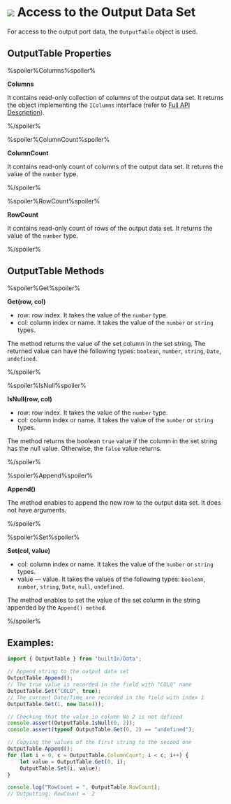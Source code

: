 # ![](../../../images/icons/components/javascript_default.svg) Access to the Output Data Set

For access to the output port data, the `OutputTable` object is used.

## OutputTable Properties

%spoiler%Columns%spoiler%

**Columns**

It contains read-only collection of columns of the output data set. It returns the object implementing the `IColumns` interface (refer to [Full API Description](./api-description.md)).

%/spoiler%

%spoiler%ColumnCount%spoiler%

**ColumnCount**

It contains read-only count of columns of the output data set.  It returns the value of the `number` type.

%/spoiler%

%spoiler%RowCount%spoiler%

**RowCount**

It contains read-only count of rows of the output data set.  It returns the value of the `number` type.

%/spoiler%

## OutputTable Methods

%spoiler%Get%spoiler%

**Get(row, col)**

- row: row index. It takes the value of the `number` type.
- col: column index or name. It takes the value of the `number` or `string` types.

The method returns the value of the set column in the set string. The returned value can have the following types: `boolean`, `number`, `string`, `Date`, `undefined`.

%/spoiler%

%spoiler%IsNull%spoiler%

**IsNull(row, col)**

- row: row index. It takes the value of the `number` type.
- col: column index or name. It takes the value of the `number` or `string` types.

The method returns the boolean `true` value if the column in the set string has the null value. Otherwise, the `false` value returns.

%/spoiler%

%spoiler%Append%spoiler%

**Append()**

The method enables to append the new row to the output data set. It does not have arguments.

%/spoiler%

%spoiler%Set%spoiler%

**Set(col, value)**

- col: column index or name. It takes the value of the `number` or `string` types.
- value — value. It takes the values of the following types: `boolean`, `number`, `string`, `Date`, `null`, `undefined`.

The method enables to set the value of the set column in the string appended by the `Append() method`.

%/spoiler%

## Examples:

```javascript
import { OutputTable } from "builtIn/Data";

// Append string to the output data set
OutputTable.Append();
// The true value is recorded in the field with "COL0" name
OutputTable.Set("COL0", true);
// The current Date/Time are recorded in the field with index 1
OutputTable.Set(1, new Date());

// Checking that the value in column No 2 is not defined
console.assert(OutputTable.IsNull(0, 2));
console.assert(typeof OutputTable.Get(0, 2) == "undefined");

// Copying the values of the first string to the second one
OutputTable.Append();
for (let i = 0, c = OutputTable.ColumnCount; i < c; i++) {
    let value = OutputTable.Get(0, i);
    OutputTable.Set(i, value);
}

console.log("RowCount = ", OutputTable.RowCount);
// Outputting: RowCount =  2

```
